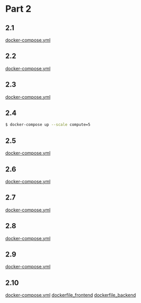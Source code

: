 # Part 2

## 2.1

[docker-compose.yml](/part2/yml/2.1_docker-compose.yml)

## 2.2

[docker-compose.yml](/part2/yml/2.2_docker-compose.yml)

## 2.3

[docker-compose.yml](/part2/yml/2.3_docker-compose.yml)

## 2.4

```bash
$ docker-compose up --scale compute=5
```

## 2.5

[docker-compose.yml](/part2/yml/2.5_docker-compose.yml)

## 2.6

[docker-compose.yml](/part2/yml/2.6_docker-compose.yml)

## 2.7

[docker-compose.yml](/part2/yml/2.7_docker-compose.yml)

## 2.8

[docker-compose.yml](/part2/yml/2.8_docker-compose.yml)

## 2.9

[docker-compose.yml](/part2/yml/2.9_docker-compose.yml)

## 2.10

[docker-compose.yml](/part2/yml/2.9_docker-compose.yml)
[dockerfile_frontend](/part2/Dockerfiles/2.10_Dockerfile_frontend)
[dockerfile_backend](/part2/Dockerfiles/2.10_Dockerfile_backend)

